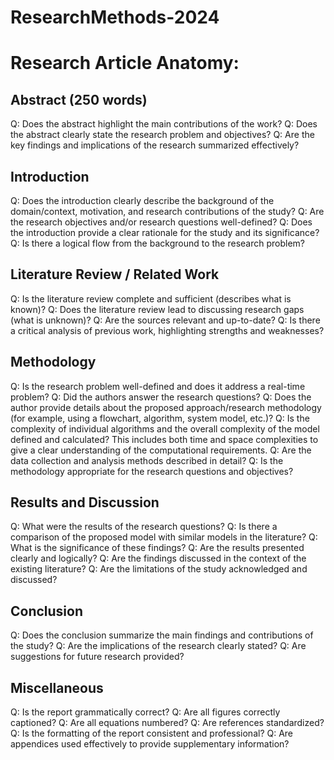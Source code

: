 # ResearchMethods-2024

# Research Article Anatomy:

## Abstract (250 words)
Q: Does the abstract highlight the main contributions of the work?
Q: Does the abstract clearly state the research problem and objectives?
Q: Are the key findings and implications of the research summarized effectively?

## Introduction
Q: Does the introduction clearly describe the background of the domain/context, motivation, and research contributions of the study?
Q: Are the research objectives and/or research questions well-defined?
Q: Does the introduction provide a clear rationale for the study and its significance?
Q: Is there a logical flow from the background to the research problem?

## Literature Review / Related Work
Q: Is the literature review complete and sufficient (describes what is known)?
Q: Does the literature review lead to discussing research gaps (what is unknown)?
Q: Are the sources relevant and up-to-date?
Q: Is there a critical analysis of previous work, highlighting strengths and weaknesses?

## Methodology
Q: Is the research problem well-defined and does it address a real-time problem?
Q: Did the authors answer the research questions?
Q: Does the author provide details about the proposed approach/research methodology (for example, using a flowchart, algorithm, system model, etc.)?
Q: Is the complexity of individual algorithms and the overall complexity of the model defined and calculated? This includes both time and space complexities to give a clear understanding of the computational requirements.
Q: Are the data collection and analysis methods described in detail?
Q: Is the methodology appropriate for the research questions and objectives?

## Results and Discussion
Q: What were the results of the research questions?
Q: Is there a comparison of the proposed model with similar models in the literature?
Q: What is the significance of these findings?
Q: Are the results presented clearly and logically?
Q: Are the findings discussed in the context of the existing literature?
Q: Are the limitations of the study acknowledged and discussed?

## Conclusion
Q: Does the conclusion summarize the main findings and contributions of the study?
Q: Are the implications of the research clearly stated?
Q: Are suggestions for future research provided?

## Miscellaneous
Q: Is the report grammatically correct?
Q: Are all figures correctly captioned?
Q: Are all equations numbered?
Q: Are references standardized?
Q: Is the formatting of the report consistent and professional?
Q: Are appendices used effectively to provide supplementary information?
